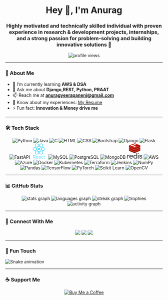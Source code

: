 <h1 align="center">Hey 👋, I'm Anurag</h1>
<h3 align="center">Highly motivated and technically skilled individual with proven experience in research & development projects, internships, and a strong passion for problem-solving and building innovative solutions 🚀</h3>

<p align="center">
  <img src="https://komarev.com/ghpvc/?username=yeerapanenianurag&label=Profile%20views&color=0e75b6&style=flat" alt="profile views" />
</p>

---

### 🌟 About Me  
- 🌱 I’m currently learning **AWS & DSA**  
- 💬 Ask me about **Django,REST, Python, PRAAT**  
- 📫 Reach me at **anuragyeerapaneni@gmail.com**  
- 📄 Know about my experiences: [My Resume](https://drive.google.com/file/d/1KUzLBWP6Tq54yglSzM6fQs5KFwdYo7Se/view?usp=sharing)  
- ⚡ Fun fact: **Innovation & Money drive me**  

---

### 🛠️ Tech Stack  

<div align="center">
  
  <!-- Core -->
  <img src="https://cdn.jsdelivr.net/gh/devicons/devicon/icons/python/python-original.svg" height="50" alt="Python" />
  <img src="https://cdn.jsdelivr.net/gh/devicons/devicon/icons/java/java-original.svg" height="50" alt="Java" />
  <img src="https://cdn.jsdelivr.net/gh/devicons/devicon/icons/c/c-original.svg" height="50" alt="C" />
  <img src="https://cdn.jsdelivr.net/gh/devicons/devicon/icons/html5/html5-original.svg" height="50" alt="HTML" />
  <img src="https://cdn.jsdelivr.net/gh/devicons/devicon/icons/css3/css3-original.svg" height="50" alt="CSS" />
  <img src="https://cdn.jsdelivr.net/gh/devicons/devicon/icons/bootstrap/bootstrap-original.svg" height="50" alt="Bootstrap" />

  <!-- Frameworks -->
  <img src="https://cdn.jsdelivr.net/gh/devicons/devicon/icons/django/django-plain.svg" height="50" alt="Django" />
  <img src="https://cdn.jsdelivr.net/gh/devicons/devicon/icons/flask/flask-original.svg" height="50" alt="Flask" />
  <img src="https://cdn.jsdelivr.net/gh/devicons/devicon/icons/fastapi/fastapi-original.svg" height="50" alt="FastAPI" />
  <img src="https://raw.githubusercontent.com/devicons/devicon/master/icons/react/react-original-wordmark.svg" height="50" alt="React" />

  <!-- Databases -->
  <img src="https://cdn.jsdelivr.net/gh/devicons/devicon/icons/mysql/mysql-original.svg" height="50" alt="MySQL" />
  <img src="https://cdn.jsdelivr.net/gh/devicons/devicon/icons/postgresql/postgresql-original.svg" height="50" alt="PostgreSQL" />
  <img src="https://cdn.jsdelivr.net/gh/devicons/devicon/icons/mongodb/mongodb-original.svg" height="50" alt="MongoDB" />
  <img src="https://raw.githubusercontent.com/devicons/devicon/master/icons/redis/redis-original-wordmark.svg" height="50" alt="Redis" />

  <!-- Cloud / DevOps -->
  <img src="https://skillicons.dev/icons?i=aws" height="50" alt="AWS" />
  <img src="https://cdn.jsdelivr.net/gh/devicons/devicon/icons/azure/azure-original.svg" height="50" alt="Azure" />
  <img src="https://cdn.jsdelivr.net/gh/devicons/devicon/icons/docker/docker-original.svg" height="50" alt="Docker" />
  <img src="https://cdn.jsdelivr.net/gh/devicons/devicon/icons/kubernetes/kubernetes-plain.svg" height="50" alt="Kubernetes" />
  <img src="https://cdn.jsdelivr.net/gh/devicons/devicon/icons/terraform/terraform-original.svg" height="50" alt="Terraform" />
  <img src="https://cdn.jsdelivr.net/gh/devicons/devicon/icons/jenkins/jenkins-line.svg" height="50" alt="Jenkins" />

  <!-- ML / Data -->
  <img src="https://cdn.jsdelivr.net/gh/devicons/devicon/icons/numpy/numpy-original.svg" height="50" alt="NumPy" />
  <img src="https://cdn.jsdelivr.net/gh/devicons/devicon/icons/pandas/pandas-original.svg" height="50" alt="Pandas" />
  <img src="https://cdn.jsdelivr.net/gh/devicons/devicon/icons/tensorflow/tensorflow-original.svg" height="50" alt="TensorFlow" />
  <img src="https://www.vectorlogo.zone/logos/pytorch/pytorch-icon.svg" height="50" alt="PyTorch" />
  <img src="https://upload.wikimedia.org/wikipedia/commons/0/05/Scikit_learn_logo_small.svg" height="50" alt="Scikit Learn" />
  <img src="https://www.vectorlogo.zone/logos/opencv/opencv-icon.svg" height="50" alt="OpenCV" />
  
</div>

---

### 📊 GitHub Stats  

<div align="center">
  <img src="https://github-readme-stats.vercel.app/api?username=Yeerapanenianurag&show_icons=true&theme=dracula&hide_border=false&count_private=true" height="160" alt="stats graph" />
  <img src="https://github-readme-stats.vercel.app/api/top-langs?username=Yeerapanenianurag&layout=compact&theme=dracula&hide_border=false" height="160" alt="languages graph" />
  <img src="https://streak-stats.demolab.com?user=Yeerapanenianurag&theme=dracula&hide_border=false" height="160" alt="streak graph" />
  <img src="https://github-profile-trophy.vercel.app/?username=Yeerapanenianurag&theme=dracula&margin-w=10&margin-h=10&row=1" height="140" alt="trophies" />
  <img src="https://github-readme-activity-graph.vercel.app/graph?username=Yeerapanenianurag&theme=dracula&area=true" height="280" alt="activity graph" />
</div>

---

### 🤝 Connect With Me  

<p align="center">
  <a href="https://www.linkedin.com/in/yeerapaneni-anurag/" target="_blank"><img src="https://img.shields.io/badge/LinkedIn-0077B5?style=for-the-badge&logo=linkedin&logoColor=white" height="28"/></a>
  <a href="https://www.hackerrank.com/anuragchowdary21" target="_blank"><img src="https://img.shields.io/badge/Hackerrank-00EA64?style=for-the-badge&logo=hackerrank&logoColor=white" height="28"/></a>
  <a href="mailto:anuragyeerapaneni@gmail.com"><img src="https://img.shields.io/badge/Email-D14836?style=for-the-badge&logo=gmail&logoColor=white" height="28"/></a>
</p>

---

### 🐍 Fun Touch  
<img src="https://raw.githubusercontent.com/Yeerapanenianurag/Yeerapanenianurag/output/snake.svg" alt="Snake animation" />

---

### ☕ Support Me  
<p align="center">
  <a href="https://www.buymeacoffee.com/Yeerapanenianurag">
    <img src="https://cdn.buymeacoffee.com/buttons/v2/default-yellow.png" height="50" width="210" alt="Buy Me a Coffee" />
  </a>
</p>

